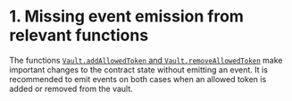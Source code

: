 # 1. Missing event emission from relevant functions

The functions [`Vault.addAllowedToken` and `Vault.removeAllowedToken`](https://github.com/code-423n4/2022-12-gogopool/blob/1c30b320b7105e57c92232408bc795b6d2dfa208/contracts/contract/Vault.sol#L204-L210) make important changes to the contract state without emitting an event. It is recommended to emit events on both cases when an allowed token is added or removed from the vault.